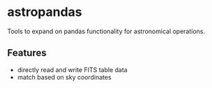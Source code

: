 # astropandas

Tools to expand on pandas functionality for astronomical operations.

## Features

- directly read and write FITS table data
- match based on sky coordinates
